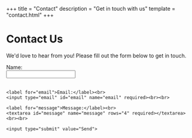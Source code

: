 +++
title = "Contact"
description = "Get in touch with us"
template = "contact.html"
+++

# Contact Us

We'd love to hear from you! Please fill out the form below to get in touch.

<form action="mailto:your-email@example.com" method="post" enctype="text/plain">
    <label for="name">Name:</label><br>
    <input type="text" id="name" name="name" required><br><br>
    
    <label for="email">Email:</label><br>
    <input type="email" id="email" name="email" required><br><br>
    
    <label for="message">Message:</label><br>
    <textarea id="message" name="message" rows="4" required></textarea><br><br>
    
    <input type="submit" value="Send">
</form>
